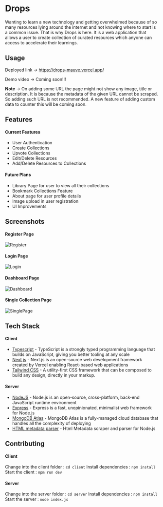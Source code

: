 # Drops

Wanting to learn a new technology and getting overwhelmed because of so many resources lying around the internet and not knowing where to start is a common issue. That is why Drops is here. It is a web application that allows a user to create collection of curated resources which anyone can access to accelerate their learnings.

## Usage

Deployed link -> https://drops-mauve.vercel.app/

Demo video -> Coming soon!!!

**Note** -> On adding some URL the page might not show any image, title or description. It is because the metadata of the given URL cannot be scraped. So adding such URL is not recommended. A new feature of adding custom data to counter this will be coming soon.

## Features

#### Current Features

- User Authentication
- Create Collections
- Upvote Collections
- Edit/Delete Resources
- Add/Delete Resources to Collections

#### Future Plans

- Library Page for user to view all their collections
- Bookmark Collections Feature
- About page for user profile details
- Image upload in user registration
- UI Improvements

## Screenshots

#### Register Page 
![Register](https://user-images.githubusercontent.com/65884232/207628278-ab2d3097-bef0-4678-abc9-8f0bafd6a097.png)

#### Login Page
![Login](https://user-images.githubusercontent.com/65884232/207628592-0b698647-1a06-43e7-b0d4-0ae08c31f351.png)

#### Dashboard Page
![Dashboard](https://user-images.githubusercontent.com/65884232/207628633-bee2810e-8d00-4b67-a0d7-46e16960c12e.png)

#### Single Collection Page
![SinglePage](https://user-images.githubusercontent.com/65884232/207628657-de6365f1-d833-46c9-9a28-ddb19723775b.png)

## Tech Stack

#### Client

- [Typescript](https://www.typescriptlang.org/) - TypeScript is a strongly typed programming language that builds on JavaScript, giving you better tooling at any scale
- [Next js](https://nextjs.org) - Next.js is an open-source web development framework created by Vercel enabling React-based web applications
- [Tailwind CSS](https://tailwindcss.com/) - A utility-first CSS framework that can be composed to build any design, directly in your markup.

#### Server

- [NodeJS](https://nodejs.org/en/) - Node.js is an open-source, cross-platform, back-end JavaScript runtime environment
- [Express](https://expressjs.com/) - Express is a fast, unopinionated, minimalist web framework for Node.js
- [MongoDB Atlas](https://www.mongodb.com/atlas/database) - MongoDB Atlas is a fully-managed cloud database that handles all the complexity of deploying
- [HTML metadata parser](https://www.npmjs.com/package/html-metadata-parser) - Html Metadata scraper and parser for Node.js

## Contributing

#### Client

Change into the client folder : `cd client`
Install dependencies : `npm install`
Start the client : `npm run dev`

#### Server

Change into the server folder : `cd server`
Install dependencies : `npm install`
Start the server : `node index.js`